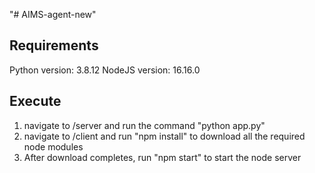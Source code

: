 "# AIMS-agent-new" 

## Requirements

Python version: 3.8.12
NodeJS version: 16.16.0

## Execute

1. navigate to /server and run the command "python app.py"
2. navigate to /client and run "npm install" to download all the required node modules
3. After download completes, run "npm start" to start the node server
